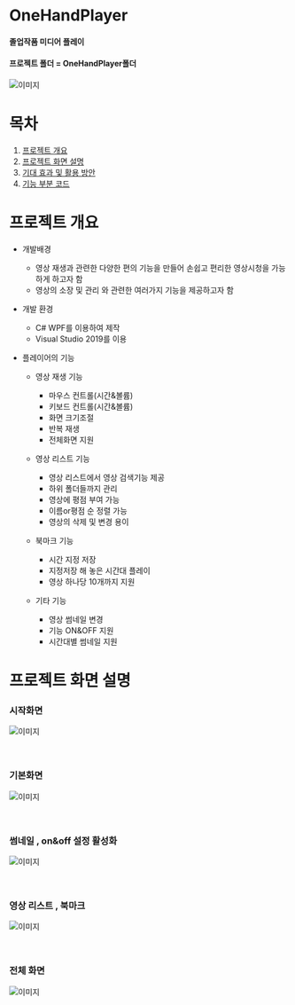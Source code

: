 # OneHandPlayer
#### 졸업작품 미디어 플레이 </br>
#### 프로젝트 폴더 = OneHandPlayer폴더
![이미지](https://user-images.githubusercontent.com/74527127/145668820-99e55073-9212-4125-beb0-f3ad314c08c8.png)</br>

# 목차
1. [프로젝트 개요](#프로젝트-개요) 
1. [프로젝트 화면 설명](#프로젝트-화면-설명)
1. [기대 효과 및 활용 방안](#기대-효과-및-활용-방안)
1. [기능 부분 코드](#기능-부분-코드)

# 프로젝트 개요
+ 개발배경
  - 영상 재생과 관련한 다양한 편의 기능을 만들어 손쉽고 편리한 영상시청을 가능하게 하고자 함
  - 영상의 소장 및 관리 와 관련한 여러가지 기능을 제공하고자 함

+ 개발 환경
  - C# WPF를 이용하여 제작
  - Visual Studio 2019를 이용

+ 플레이어의 기능
  - 영상 재생 기능
    * 마우스 컨트롤(시간&볼륨)
    * 키보드 컨트롤(시간&볼륨)
    * 화면 크기조절
    * 반복 재생
    * 전체화면 지원

  - 영상 리스트 기능
    * 영상 리스트에서 영상 검색기능 제공
    * 하위 폴더들까지 관리
    * 영상에 평점 부여 가능
    * 이름or평점 순 정렬 가능
    * 영상의 삭제 및 변경 용이
  
  - 북마크 기능
    * 시간 지정 저장
    * 지정저장 해 놓은 시간대 플레이
    * 영상 하나당 10개까지 지원
  
  - 기타 기능
    * 영상 썸네일 변경
    * 기능 ON&OFF 지원
    * 시간대별 썸네일 지원


# 프로젝트 화면 설명
### 시작화면</br>
![이미지](https://user-images.githubusercontent.com/74527127/145669857-f2f523a6-d88a-4fed-9773-4f420ef27962.png)
</br>
</br>
</br>
### 기본화면</br>
![이미지](https://user-images.githubusercontent.com/74527127/145670737-b49cb65d-00c7-4903-93fe-ecb8d22b4fdf.png)
</br>
</br>
</br>
### 썸네일 , on&off 설정 활성화</br>
![이미지](https://user-images.githubusercontent.com/74527127/145671870-259ba6b3-5f66-414e-ad3d-094728ed148c.png)
</br>
</br>
</br>
### 영상 리스트 , 북마크</br>
![이미지](https://user-images.githubusercontent.com/74527127/145672795-c86e0043-4b51-4f30-bcdd-7ba920fd629e.png)
</br>
</br>
</br>
### 전체 화면</br>
![이미지](https://user-images.githubusercontent.com/74527127/145673020-693d4bf6-f93f-4f02-a2ce-4c9e983ea9c1.png)
</br>
</br>
</br>
